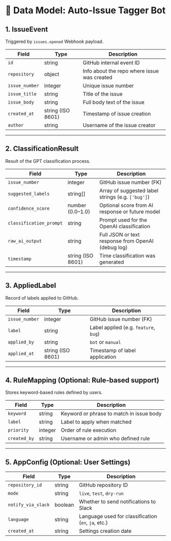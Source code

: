 # 🧩 Data Model: Auto-Issue Tagger Bot

## 1. IssueEvent

Triggered by `issues.opened` Webhook payload.

| Field | Type | Description |
|-------|------|-------------|
| `id` | string | GitHub internal event ID |
| `repository` | object | Info about the repo where issue was created |
| `issue_number` | integer | Unique issue number |
| `issue_title` | string | Title of the issue |
| `issue_body` | string | Full body text of the issue |
| `created_at` | string (ISO 8601) | Timestamp of issue creation |
| `author` | string | Username of the issue creator |

---

## 2. ClassificationResult

Result of the GPT classification process.

| Field | Type | Description |
|-------|------|-------------|
| `issue_number` | integer | GitHub issue number (FK) |
| `suggested_labels` | string[] | Array of suggested label strings (e.g. `['bug']`) |
| `confidence_score` | number (0.0–1.0) | Optional score from AI response or future model |
| `classification_prompt` | string | Prompt used for the OpenAI classification |
| `raw_ai_output` | string | Full JSON or text response from OpenAI (debug log) |
| `timestamp` | string (ISO 8601) | Time classification was generated |

---

## 3. AppliedLabel

Record of labels applied to GitHub.

| Field | Type | Description |
|-------|------|-------------|
| `issue_number` | integer | GitHub issue number (FK) |
| `label` | string | Label applied (e.g. `feature`, `bug`) |
| `applied_by` | string | `bot` or `manual` |
| `applied_at` | string (ISO 8601) | Timestamp of label application |

---

## 4. RuleMapping (Optional: Rule-based support)

Stores keyword-based rules defined by users.

| Field | Type | Description |
|-------|------|-------------|
| `keyword` | string | Keyword or phrase to match in issue body |
| `label` | string | Label to apply when matched |
| `priority` | integer | Order of rule execution |
| `created_by` | string | Username or admin who defined rule |

---

## 5. AppConfig (Optional: User Settings)

| Field | Type | Description |
|-------|------|-------------|
| `repository_id` | string | GitHub repository ID |
| `mode` | string | `live`, `test`, `dry-run` |
| `notify_via_slack` | boolean | Whether to send notifications to Slack |
| `language` | string | Language used for classification (`en`, `ja`, etc.) |
| `created_at` | string | Settings creation date |

